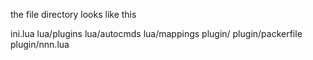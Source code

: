 the file directory looks like this

ini.lua
lua/plugins
lua/autocmds
lua/mappings
plugin/
plugin/packerfile
plugin/nnn.lua
